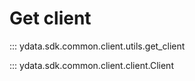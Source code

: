 # Get client
::: ydata.sdk.common.client.utils.get_client

::: ydata.sdk.common.client.client.Client
